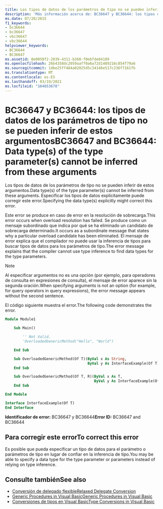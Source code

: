 ```yaml
---
title: Los tipos de datos de los parámetros de tipo no se pueden inferir de estos argumentos
description: 'Más información acerca de: BC36647 y BC36644: los tipos de datos de los parámetros de tipo no se pueden inferir de estos argumentos'
ms.date: 07/20/2015
f1_keywords:
- bc36644
- bc36647
- vbc36647
- vbc36644
helpviewer_keywords:
- BC36644
- BC36647
ms.assetid: 0e0050f2-2039-4311-b260-f0ebfde84189
ms.openlocfilehash: 26b4358dc2059aaff0a6a72d1489216c854f79a6
ms.sourcegitcommit: 1dbe25ff484a02025d5c34146e517c236f7161fb
ms.translationtype: MT
ms.contentlocale: es-ES
ms.lasthandoff: 03/19/2021
ms.locfileid: "104653678"
---
```

# <a name="bc36647-and-bc36644-data-types-of-the-type-parameters-cannot-be-inferred-from-these-arguments"></a><span data-ttu-id="03bef-103">BC36647 y BC36644: los tipos de datos de los parámetros de tipo no se pueden inferir de estos argumentos</span><span class="sxs-lookup"><span data-stu-id="03bef-103">BC36647 and BC36644: Data type(s) of the type parameter(s) cannot be inferred from these arguments</span></span>

<span data-ttu-id="03bef-104">Los tipos de datos de los parámetros de tipo no se pueden inferir de estos argumentos.</span><span class="sxs-lookup"><span data-stu-id="03bef-104">Data type(s) of the type parameter(s) cannot be inferred from these arguments.</span></span> <span data-ttu-id="03bef-105">Especificar los tipos de datos explícitamente puede corregir este error.</span><span class="sxs-lookup"><span data-stu-id="03bef-105">Specifying the data type(s) explicitly might correct this error.</span></span>

<span data-ttu-id="03bef-106">Este error se produce en caso de error en la resolución de sobrecarga.</span><span class="sxs-lookup"><span data-stu-id="03bef-106">This error occurs when overload resolution has failed.</span></span> <span data-ttu-id="03bef-107">Se produce como un mensaje subordinado que indica por qué se ha eliminado un candidato de sobrecarga determinado.</span><span class="sxs-lookup"><span data-stu-id="03bef-107">It occurs as a subordinate message that states why a particular overload candidate has been eliminated.</span></span> <span data-ttu-id="03bef-108">El mensaje de error explica que el compilador no puede usar la inferencia de tipos para buscar tipos de datos para los parámetros de tipo.</span><span class="sxs-lookup"><span data-stu-id="03bef-108">The error message explains that the compiler cannot use type inference to find data types for the type parameters.</span></span>

> [!NOTE]
> <span data-ttu-id="03bef-109">Al especificar argumentos no es una opción (por ejemplo, para operadores de consulta en expresiones de consulta), el mensaje de error aparece sin la segunda oración.</span><span class="sxs-lookup"><span data-stu-id="03bef-109">When specifying arguments is not an option (for example, for query operators in query expressions), the error message appears without the second sentence.</span></span>

<span data-ttu-id="03bef-110">El código siguiente muestra el error.</span><span class="sxs-lookup"><span data-stu-id="03bef-110">The following code demonstrates the error.</span></span>

```vb
Module Module1

    Sub Main()

        '' Not Valid.
        'OverloadedGenericMethod("Hello", "World")

    End Sub

    Sub OverloadedGenericMethod(Of T)(ByVal x As String,
                                      ByVal y As InterfaceExample(Of T))
    End Sub

    Sub OverloadedGenericMethod(Of T, R)(ByVal x As T,
                                         ByVal y As InterfaceExample(Of R))
    End Sub

End Module

Interface InterfaceExample(Of T)
End Interface
```

<span data-ttu-id="03bef-111">**Identificador de error:** BC36647 y BC36644</span><span class="sxs-lookup"><span data-stu-id="03bef-111">**Error ID:** BC36647 and BC36644</span></span>

## <a name="to-correct-this-error"></a><span data-ttu-id="03bef-112">Para corregir este error</span><span class="sxs-lookup"><span data-stu-id="03bef-112">To correct this error</span></span>

<span data-ttu-id="03bef-113">Es posible que pueda especificar un tipo de datos para el parámetro o parámetros de tipo en lugar de confiar en la inferencia de tipo.</span><span class="sxs-lookup"><span data-stu-id="03bef-113">You may be able to specify a data type for the type parameter or parameters instead of relying on type inference.</span></span>

## <a name="see-also"></a><span data-ttu-id="03bef-114">Consulte también</span><span class="sxs-lookup"><span data-stu-id="03bef-114">See also</span></span>

- [<span data-ttu-id="03bef-115">Conversión de delegado flexible</span><span class="sxs-lookup"><span data-stu-id="03bef-115">Relaxed Delegate Conversion</span></span>](../../programming-guide/language-features/delegates/relaxed-delegate-conversion.md)
- [<span data-ttu-id="03bef-116">Generic Procedures in Visual Basic</span><span class="sxs-lookup"><span data-stu-id="03bef-116">Generic Procedures in Visual Basic</span></span>](../../programming-guide/language-features/data-types/generic-procedures.md)
- [<span data-ttu-id="03bef-117">Conversiones de tipos en Visual Basic</span><span class="sxs-lookup"><span data-stu-id="03bef-117">Type Conversions in Visual Basic</span></span>](../../programming-guide/language-features/data-types/type-conversions.md)
